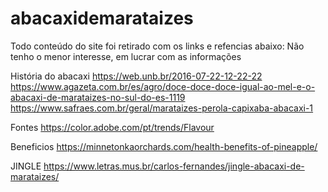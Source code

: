 # abacaxidemarataizes
Todo conteúdo do site foi retirado com os links e refencias abaixo:
Não tenho o menor interesse, em lucrar com as informações 


História do abacaxi
https://web.unb.br/2016-07-22-12-22-22
https://www.agazeta.com.br/es/agro/doce-doce-doce-igual-ao-mel-e-o-abacaxi-de-marataizes-no-sul-do-es-1119
https://www.safraes.com.br/geral/marataizes-perola-capixaba-abacaxi-1

Fontes
https://color.adobe.com/pt/trends/Flavour


Beneficios
https://minnetonkaorchards.com/health-benefits-of-pineapple/

JINGLE
https://www.letras.mus.br/carlos-fernandes/jingle-abacaxi-de-marataizes/

